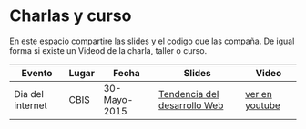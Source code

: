# Charlas y curso

En este espacio compartire las slides y el codigo que las compaña. De igual forma si existe un Videod de la charla, taller o curso.

| Evento  | Lugar | Fecha| Slides  | Video |
|---------|-------|------|---------|-------|
| Dia del internet| CBIS | 30-Mayo-2015 | [Tendencia del desarrollo Web](http://iddar.github.io/slides/CBiS%2030-Mayo-2015/#/) | [ver en youtube](https://youtu.be/f4m64ZCFXtc?t=16m44s) |
